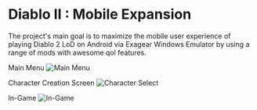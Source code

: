 # Diablo II : Mobile Expansion
The project's main goal is to maximize the mobile user experience of playing Diablo 2 LoD on Android via Exagear Windows Emulator by using a range of mods with awesome qol features. 

Main Menu
![Main Menu](ezgif-7-7aeb54f7be01.gif) 


Character Creation Screen
![Character Select](5fcf7d116b8b7984920340.gif) 

In-Game
![In-Game](5fcf7d116b8b7984920340.jpg?raw=true) 





